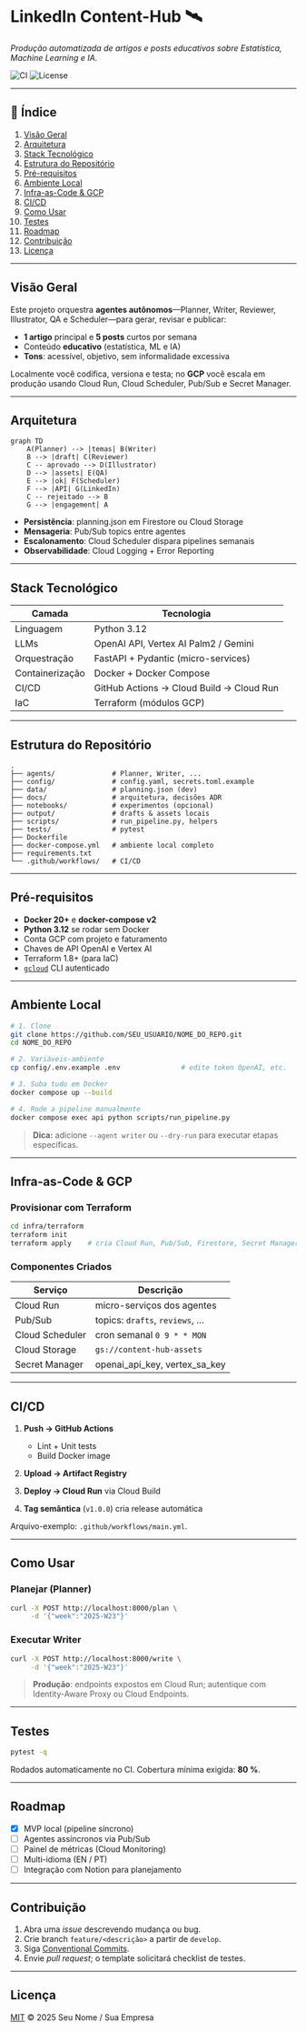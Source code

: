 # LinkedIn Content-Hub 🛰️  
*Produção automatizada de artigos e posts educativos sobre Estatística, Machine Learning e IA.*

![CI](https://img.shields.io/github/actions/workflow/status/SEU_USUARIO/NOME_DO_REPO/main.yml?branch=main)
![License](https://img.shields.io/github/license/SEU_USUARIO/NOME_DO_REPO)

---

## 📑 Índice
1. [Visão Geral](#visão-geral)  
2. [Arquitetura](#arquitetura)  
3. [Stack Tecnológico](#stack-tecnológico)  
4. [Estrutura do Repositório](#estrutura-do-repositório)  
5. [Pré-requisitos](#pré-requisitos)  
6. [Ambiente Local](#ambiente-local)  
7. [Infra-as-Code & GCP](#infra-as-code--gcp)  
8. [CI/CD](#cicd)  
9. [Como Usar](#como-usar)  
10. [Testes](#testes)  
11. [Roadmap](#roadmap)  
12. [Contribuição](#contribuição)  
13. [Licença](#licença)

---

## Visão Geral
Este projeto orquestra **agentes autônomos**—Planner, Writer, Reviewer, Illustrator, QA e Scheduler—para gerar, revisar e publicar:

* **1 artigo** principal e **5 posts** curtos por semana  
* Conteúdo **educativo** (estatística, ML e IA)  
* **Tons**: acessível, objetivo, sem informalidade excessiva  

Localmente você codifica, versiona e testa; no **GCP** você escala em produção usando Cloud Run, Cloud Scheduler, Pub/Sub e Secret Manager.

---

## Arquitetura
```mermaid
graph TD
    A(Planner) --> |temas| B(Writer)
    B --> |draft| C(Reviewer)
    C -- aprovado --> D(Illustrator)
    D --> |assets| E(QA)
    E --> |ok| F(Scheduler)
    F --> |API| G(LinkedIn)
    C -- rejeitado --> B
    G --> |engagement| A
````

* **Persistência**: planning.json em Firestore ou Cloud Storage
* **Mensageria**: Pub/Sub topics entre agentes
* **Escalonamento**: Cloud Scheduler dispara pipelines semanais
* **Observabilidade**: Cloud Logging + Error Reporting

---

## Stack Tecnológico

| Camada          | Tecnologia                               |
| --------------- | ---------------------------------------- |
| Linguagem       | Python 3.12                              |
| LLMs            | OpenAI API, Vertex AI Palm2 / Gemini     |
| Orquestração    | FastAPI + Pydantic (micro-services)      |
| Containerização | Docker + Docker Compose                  |
| CI/CD           | GitHub Actions → Cloud Build → Cloud Run |
| IaC             | Terraform (módulos GCP)                  |

---

## Estrutura do Repositório

```
.
├── agents/              # Planner, Writer, ...
├── config/              # config.yaml, secrets.toml.example
├── data/                # planning.json (dev)
├── docs/                # arquitetura, decisões ADR
├── notebooks/           # experimentos (opcional)
├── output/              # drafts & assets locais
├── scripts/             # run_pipeline.py, helpers
├── tests/               # pytest
├── Dockerfile
├── docker-compose.yml   # ambiente local completo
├── requirements.txt
└── .github/workflows/   # CI/CD
```

---

## Pré-requisitos

* **Docker 20+** e **docker-compose v2**
* **Python 3.12** se rodar sem Docker
* Conta GCP com projeto e faturamento
* Chaves de API OpenAI e Vertex AI
* Terraform 1.8+ (para IaC)
* [`gcloud`](https://cloud.google.com/sdk) CLI autenticado

---

## Ambiente Local

```bash
# 1. Clone
git clone https://github.com/SEU_USUARIO/NOME_DO_REPO.git
cd NOME_DO_REPO

# 2. Variáveis-ambiente
cp config/.env.example .env               # edite token OpenAI, etc.

# 3. Suba tudo em Docker
docker compose up --build

# 4. Rode a pipeline manualmente
docker compose exec api python scripts/run_pipeline.py
```

> **Dica:** adicione `--agent writer` ou `--dry-run` para executar etapas específicas.

---

## Infra-as-Code & GCP

### Provisionar com Terraform

```bash
cd infra/terraform
terraform init
terraform apply    # cria Cloud Run, Pub/Sub, Firestore, Secret Manager…
```

### Componentes Criados

| Serviço         | Descrição                         |
| --------------- | --------------------------------- |
| Cloud Run       | micro-serviços dos agentes        |
| Pub/Sub         | topics: `drafts`, `reviews`, …    |
| Cloud Scheduler | cron semanal `0 9 * * MON`        |
| Cloud Storage   | `gs://content-hub-assets`         |
| Secret Manager  | openai\_api\_key, vertex\_sa\_key |

---

## CI/CD

1. **Push → GitHub Actions**

   * Lint + Unit tests
   * Build Docker image
2. **Upload → Artifact Registry**
3. **Deploy → Cloud Run** via Cloud Build
4. **Tag semântica** (`v1.0.0`) cria release automática

Arquivo-exemplo: `.github/workflows/main.yml`.

---

## Como Usar

### Planejar (Planner)

```bash
curl -X POST http://localhost:8000/plan \
     -d '{"week":"2025-W23"}'
```

### Executar Writer

```bash
curl -X POST http://localhost:8000/write \
     -d '{"week":"2025-W23"}'
```

> **Produção**: endpoints expostos em Cloud Run; autentique com Identity-Aware Proxy ou Cloud Endpoints.

---

## Testes

```bash
pytest -q
```

Rodados automaticamente no CI. Cobertura mínima exigida: **80 %**.

---

## Roadmap

* [x] MVP local (pipeline síncrono)
* [ ] Agentes assíncronos via Pub/Sub
* [ ] Painel de métricas (Cloud Monitoring)
* [ ] Multi-idioma (EN / PT)
* [ ] Integração com Notion para planejamento

---

## Contribuição

1. Abra uma *issue* descrevendo mudança ou bug.
2. Crie branch `feature/<descrição>` a partir de `develop`.
3. Siga [Conventional Commits](https://www.conventionalcommits.org).
4. Envie *pull request*; o template solicitará checklist de testes.

---

## Licença

[MIT](LICENSE) © 2025 Seu Nome / Sua Empresa
